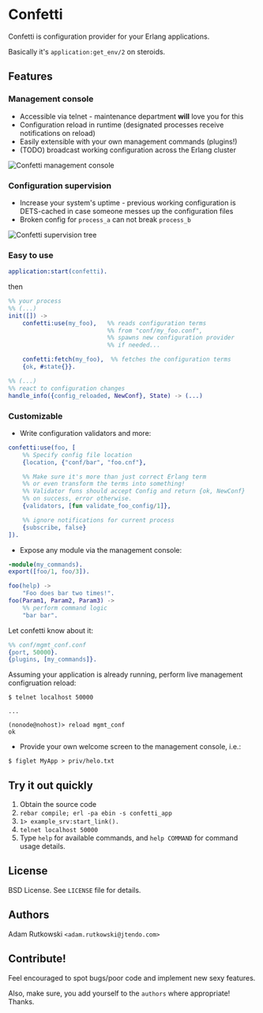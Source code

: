 Confetti
========

Confetti is configuration provider for your Erlang applications.

Basically it's `application:get_env/2` on steroids.

Features
--------

### Management console

* Accessible via telnet - maintenance department **will** love you for this
* Configuration reload in runtime (designated processes receive notifications on reload)
* Easily extensible with your own management commands (plugins!)
* (TODO) broadcast working configuration across the Erlang cluster

![Confetti management console](http://mtod.org/assets/c3/w92p4radk4wg8.png)

### Configuration supervision

* Increase your system's uptime - previous working configuration is
  DETS-cached in case someone messes up the configuration files
* Broken config for ``process_a`` can not break ``process_b``

![Confetti supervision tree](http://mtod.org/assets/83/n4jtwvai8s4ck.png)

### Easy to use

```erlang
application:start(confetti).
```
then

```erlang
%% your process
%% (...)
init([]) ->
    confetti:use(my_foo),   %% reads configuration terms
                            %% from "conf/my_foo.conf",
                            %% spawns new configuration provider
                            %% if needed...

    confetti:fetch(my_foo),  %% fetches the configuration terms
    {ok, #state{}}.

%% (...)
%% react to configuration changes
handle_info({config_reloaded, NewConf}, State) -> (...)
```

### Customizable

* Write configuration validators and more:

```erlang
confetti:use(foo, [
    %% Specify config file location
    {location, {"conf/bar", "foo.cnf"},

    %% Make sure it's more than just correct Erlang term
    %% or even transform the terms into something!
    %% Validator funs should accept Config and return {ok, NewConf}
    %% on success, error otherwise.
    {validators, [fun validate_foo_config/1]},

    %% ignore notifications for current process
    {subscribe, false}
]).
```

* Expose any module via the management console:

```erlang
-module(my_commands).
export([foo/1, foo/3]).

foo(help) ->
    "Foo does bar two times!".
foo(Param1, Param2, Param3) ->
    %% perform command logic
    "bar bar".
```

Let confetti know about it:

```erlang
%% conf/mgmt_conf.conf
{port, 50000}.
{plugins, [my_commands]}.
```

Assuming your application is already running,
perform live management configruation reload:

```
$ telnet localhost 50000

...

(nonode@nohost)> reload mgmt_conf
ok
```

* Provide your own welcome screen to the management console, i.e.:

```
$ figlet MyApp > priv/helo.txt
```

Try it out quickly
------------------

1. Obtain the source code
2. `rebar compile; erl -pa ebin -s confetti_app`
3. `1> example_srv:start_link().`
3. `telnet localhost 50000`
4. Type `help` for available commands, and `help COMMAND` for command usage
   details.


License
-------

BSD License.
See `LICENSE` file for details.


Authors
-------
Adam Rutkowski `<adam.rutkowski@jtendo.com>`


Contribute!
-----------
Feel encouraged to spot bugs/poor code and implement new sexy features.

Also, make sure, you add yourself to the ``authors`` where appropriate!
Thanks.


